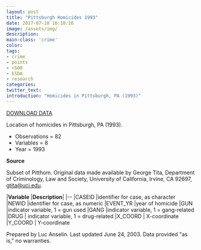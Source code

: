 ```yaml
---
layout: post
title: "Pittsburgh Homicides 1993"
date: 2017-07-18 16:10:16
image: /assets/img/
description:
main-class: 'crime'
color:
tags:
- crime
- points
- <500
- ESDA
- research
categories:
twitter_text:
introduction: "Homicides in Pittsburgh, PA (1993)"
---
```

<script>
$('#map').hide();
</script>

[DOWNLOAD DATA](https://s3.amazonaws.com/geoda/data/pittsburgh.zip)


Location of homicides in Pittsburgh, PA (1993).

* Observations = 82
* Variables = 8
* Year = 1993

**Source**

Subset of Pitthom. Original data made available by George Tita,
Department of Criminology, Law and Society, University of California,
Irvine, CA 92697, [gtita@uci.edu](mailto:gtita@uci.edu).


  |**Variable**    |**Description**|
  |--
  |CASEID      |identifier for case, as character
  |NEWID       |identifier for case, as numeric
  |EVENT\_YR   |year of homicide
  |GUN         |indicator variable, 1 = gun used
  |GANG        |indicator variable, 1 = gang-related
  |DRUG       | indicator variable, 1 = drug-related
  |X\_COORD   | X-coordinate
  |Y\_COORD   | Y-coordinate

Prepared by Luc Anselin. Last updated June 24, 2003. Data provided "as is," no warranties.
